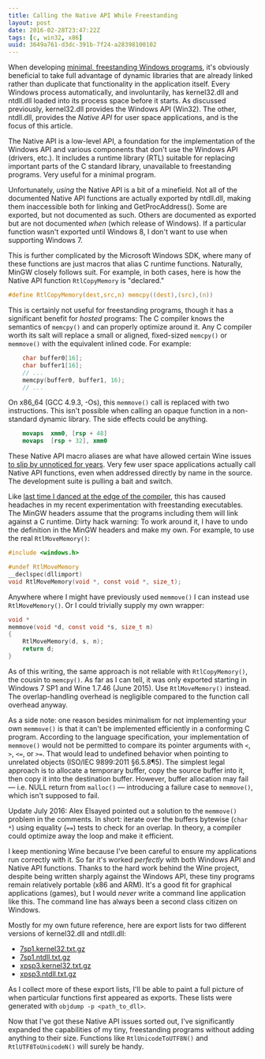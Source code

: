 ```yaml
---
title: Calling the Native API While Freestanding
layout: post
date: 2016-02-28T23:47:22Z
tags: [c, win32, x86]
uuid: 3649a761-d3dc-391b-7f24-a28398100102
---
```


When developing [minimal, freestanding Windows programs][prev], it's
obviously beneficial to take full advantage of dynamic libraries that
are already linked rather than duplicate that functionality in the
application itself. Every Windows process automatically, and
involuntarily, has kernel32.dll and ntdll.dll loaded into its process
space before it starts. As discussed previously, kernel32.dll provides
the Windows API (Win32). The other, ntdll.dll, provides the *Native
API* for user space applications, and is the focus of this article.

The Native API is a low-level API, a foundation for the implementation
of the Windows API and various components that don't use the Windows
API (drivers, etc.). It includes a runtime library (RTL) suitable for
replacing important parts of the C standard library, unavailable to
freestanding programs. Very useful for a minimal program.

Unfortunately, *using* the Native API is a bit of a minefield. Not all
of the documented Native API functions are actually exported by
ntdll.dll, making them inaccessible both for linking and
GetProcAddress(). Some are exported, but not documented as such.
Others are documented as exported but are not documented *when* (which
release of Windows). If a particular function wasn't exported until
Windows 8, I don't want to use when supporting Windows 7.

This is further complicated by the Microsoft Windows SDK, where many
of these functions are just macros that alias C runtime functions.
Naturally, MinGW closely follows suit. For example, in both cases,
here is how the Native API function `RtlCopyMemory` is "declared."

~~~c
#define RtlCopyMemory(dest,src,n) memcpy((dest),(src),(n))
~~~

This is certainly not useful for freestanding programs, though it has
a significant benefit for *hosted* programs: The C compiler knows the
semantics of `memcpy()` and can properly optimize around it. Any C
compiler worth its salt will replace a small or aligned, fixed-sized
`memcpy()` or `memmove()` with the equivalent inlined code. For
example:

~~~c
    char buffer0[16];
    char buffer1[16];
    // ...
    memcpy(buffer0, buffer1, 16);
    // ...
~~~

On x86\_64 (GCC 4.9.3, -Os), this `memmove()` call is replaced with
two instructions. This isn't possible when calling an opaque function
in a non-standard dynamic library. The side effects could be anything.

~~~nasm
    movaps  xmm0, [rsp + 48]
    movaps  [rsp + 32], xmm0
~~~

These Native API macro aliases are what have allowed certain Wine
issues [to slip by unnoticed for years][wine]. Very few user space
applications actually call Native API functions, even when addressed
directly by name in the source. The development suite is pulling a
bait and switch.

Like [last time I danced at the edge of the compiler][dance], this has
caused headaches in my recent experimentation with freestanding
executables. The MinGW headers assume that the programs including them
will link against a C runtime. Dirty hack warning: To work around it,
I have to undo the definition in the MinGW headers and make my own.
For example, to use the real `RtlMoveMemory()`:

~~~c
#include <windows.h>

#undef RtlMoveMemory
__declspec(dllimport)
void RtlMoveMemory(void *, const void *, size_t);
~~~

Anywhere where I might have previously used `memmove()` I can instead
use `RtlMoveMemory()`. Or I could trivially supply my own wrapper:

~~~c
void *
memmove(void *d, const void *s, size_t n)
{
    RtlMoveMemory(d, s, n);
    return d;
}
~~~

As of this writing, the same approach is not reliable with
`RtlCopyMemory()`, the cousin to `memcpy()`. As far as I can tell, it
was only exported starting in Windows 7 SP1 and Wine 1.7.46 (June
2015). Use `RtlMoveMemory()` instead. The overlap-handling overhead is
negligible compared to the function call overhead anyway.

As a side note: one reason besides minimalism for not implementing
your own `memmove()` is that it can't be implemented efficiently in a
conforming C program. According to the language specification, your
implementation of `memmove()` would not be permitted to compare its
pointer arguments with `<`, `>`, `<=`, or `>=`. That would lead to
undefined behavior when pointing to unrelated objects (ISO/IEC
9899:2011 §6.5.8¶5). The simplest legal approach is to allocate a
temporary buffer, copy the source buffer into it, then copy it into
the destination buffer. However, buffer allocation may fail — i.e.
NULL return from `malloc()` — introducing a failure case to
`memmove()`, which isn't supposed to fail.

Update July 2016: Alex Elsayed pointed out a solution to the
`memmove()` problem in the comments. In short: iterate over the
buffers bytewise (`char *`) using equality (`==`) tests to check for
an overlap. In theory, a compiler could optimize away the loop and
make it efficient.

I keep mentioning Wine because I've been careful to ensure my
applications run correctly with it. So far it's worked *perfectly*
with both Windows API and Native API functions. Thanks to the hard
work behind the Wine project, despite being written sharply against
the Windows API, these tiny programs remain relatively portable (x86
and ARM). It's a good fit for graphical applications (games), but I
would *never* write a command line application like this. The command
line has always been a second class citizen on Windows.

Mostly for my own future reference, here are export lists for two
different versions of kernel32.dll and ntdll.dll:

* [7sp1.kernel32.txt.gz](/download/exports/7sp1.kernel32.txt.gz)
* [7sp1.ntdll.txt.gz](/download/exports/7sp1.ntdll.txt.gz)
* [xpsp3.kernel32.txt.gz](/download/exports/xpsp3.kernel32.txt.gz)
* [xpsp3.ntdll.txt.gz](/download/exports/xpsp3.ntdll.txt.gz)

As I collect more of these export lists, I'll be able to paint a full
picture of when particular functions first appeared as exports. These
lists were generated with `objdump -p <path_to_dll>`.

Now that I've got these Native API issues sorted out, I've
significantly expanded the capabilities of my tiny, freestanding
programs without adding anything to their size. Functions like
`RtlUnicodeToUTF8N()` and `RtlUTF8ToUnicodeN()` will surely be handy.


[prev]: /blog/2016/01/31/
[wine]: https://bugs.winehq.org/show_bug.cgi?id=38783
[dance]: /blog/2014/12/09/
